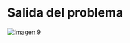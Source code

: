 <h1>Salida del problema</h1>

[![Imagen 9](https://i.postimg.cc/gkb1tSTR/Screenshot-2.png)](https://postimg.cc/QVS6Hbsx)
